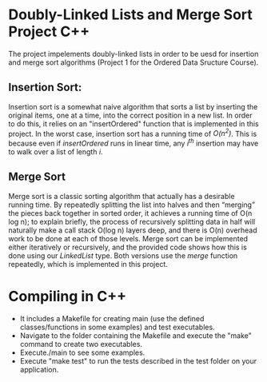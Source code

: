 # Doubly-Linked Lists and Merge Sort Project C++

The project impelements doubly-linked lists in order to be uesd for insertion and merge sort algorithms (Project 1 for the Ordered Data Sructure Course).


## Insertion Sort:
Insertion sort is a somewhat naive algorithm that sorts a list by inserting the original items, one at a time, into the correct position in a new list. In order to do this, it relies on an "insertOrdered" function that is implemented in this project. In the worst case, insertion sort has a running time of *O(n<sup>2</sup>)*. This is because even if *insertOrdered* runs in linear time, any *i<sup>th</sup>* insertion may have to walk over a list of length *i*.

## Merge Sort
Merge sort is a classic sorting algorithm that actually has a desirable running time. By repeatedly splitting the list into halves and then “merging” the pieces back together in sorted order, it achieves a running time of O(n log n); to explain briefly, the process of recursively splitting data in half will naturally make a call stack O(log n) layers deep, and there is O(n) overhead work to be done at each of those levels. Merge sort can be implemented either iteratively or recursively, and the provided code shows how this is done using our
*LinkedList* type. Both versions use the *merge* function repeatedly, which is implemented in this project.


# Compiling in C++
- It includes a Makefile for creating main (use the defined classes/functions in some examples) and test executables.
- Navigate to the folder containing the Makefile and execute the "make" command to create two executables.
- Execute./main to see some examples.
- Execute "make test" to run the tests described in the test folder on your application.
